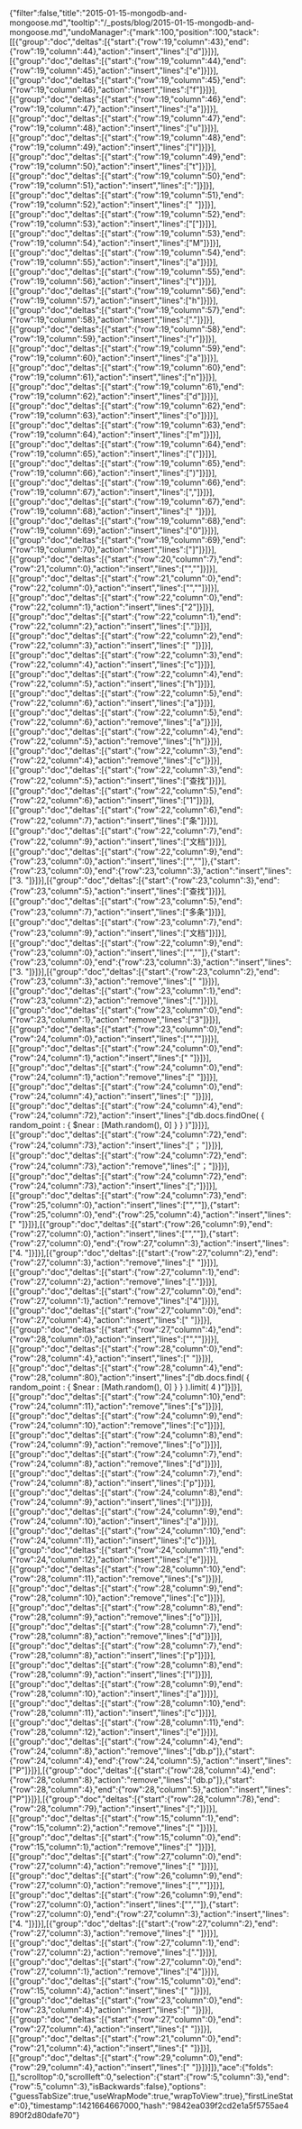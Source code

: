 {"filter":false,"title":"2015-01-15-mongodb-and-mongoose.md","tooltip":"/_posts/blog/2015-01-15-mongodb-and-mongoose.md","undoManager":{"mark":100,"position":100,"stack":[[{"group":"doc","deltas":[{"start":{"row":19,"column":43},"end":{"row":19,"column":44},"action":"insert","lines":["d"]}]}],[{"group":"doc","deltas":[{"start":{"row":19,"column":44},"end":{"row":19,"column":45},"action":"insert","lines":["e"]}]}],[{"group":"doc","deltas":[{"start":{"row":19,"column":45},"end":{"row":19,"column":46},"action":"insert","lines":["f"]}]}],[{"group":"doc","deltas":[{"start":{"row":19,"column":46},"end":{"row":19,"column":47},"action":"insert","lines":["a"]}]}],[{"group":"doc","deltas":[{"start":{"row":19,"column":47},"end":{"row":19,"column":48},"action":"insert","lines":["u"]}]}],[{"group":"doc","deltas":[{"start":{"row":19,"column":48},"end":{"row":19,"column":49},"action":"insert","lines":["l"]}]}],[{"group":"doc","deltas":[{"start":{"row":19,"column":49},"end":{"row":19,"column":50},"action":"insert","lines":["t"]}]}],[{"group":"doc","deltas":[{"start":{"row":19,"column":50},"end":{"row":19,"column":51},"action":"insert","lines":[":"]}]}],[{"group":"doc","deltas":[{"start":{"row":19,"column":51},"end":{"row":19,"column":52},"action":"insert","lines":[" "]}]}],[{"group":"doc","deltas":[{"start":{"row":19,"column":52},"end":{"row":19,"column":53},"action":"insert","lines":["["]}]}],[{"group":"doc","deltas":[{"start":{"row":19,"column":53},"end":{"row":19,"column":54},"action":"insert","lines":["M"]}]}],[{"group":"doc","deltas":[{"start":{"row":19,"column":54},"end":{"row":19,"column":55},"action":"insert","lines":["a"]}]}],[{"group":"doc","deltas":[{"start":{"row":19,"column":55},"end":{"row":19,"column":56},"action":"insert","lines":["t"]}]}],[{"group":"doc","deltas":[{"start":{"row":19,"column":56},"end":{"row":19,"column":57},"action":"insert","lines":["h"]}]}],[{"group":"doc","deltas":[{"start":{"row":19,"column":57},"end":{"row":19,"column":58},"action":"insert","lines":["."]}]}],[{"group":"doc","deltas":[{"start":{"row":19,"column":58},"end":{"row":19,"column":59},"action":"insert","lines":["r"]}]}],[{"group":"doc","deltas":[{"start":{"row":19,"column":59},"end":{"row":19,"column":60},"action":"insert","lines":["a"]}]}],[{"group":"doc","deltas":[{"start":{"row":19,"column":60},"end":{"row":19,"column":61},"action":"insert","lines":["n"]}]}],[{"group":"doc","deltas":[{"start":{"row":19,"column":61},"end":{"row":19,"column":62},"action":"insert","lines":["d"]}]}],[{"group":"doc","deltas":[{"start":{"row":19,"column":62},"end":{"row":19,"column":63},"action":"insert","lines":["o"]}]}],[{"group":"doc","deltas":[{"start":{"row":19,"column":63},"end":{"row":19,"column":64},"action":"insert","lines":["m"]}]}],[{"group":"doc","deltas":[{"start":{"row":19,"column":64},"end":{"row":19,"column":65},"action":"insert","lines":["("]}]}],[{"group":"doc","deltas":[{"start":{"row":19,"column":65},"end":{"row":19,"column":66},"action":"insert","lines":[")"]}]}],[{"group":"doc","deltas":[{"start":{"row":19,"column":66},"end":{"row":19,"column":67},"action":"insert","lines":[","]}]}],[{"group":"doc","deltas":[{"start":{"row":19,"column":67},"end":{"row":19,"column":68},"action":"insert","lines":[" "]}]}],[{"group":"doc","deltas":[{"start":{"row":19,"column":68},"end":{"row":19,"column":69},"action":"insert","lines":["0"]}]}],[{"group":"doc","deltas":[{"start":{"row":19,"column":69},"end":{"row":19,"column":70},"action":"insert","lines":["]"]}]}],[{"group":"doc","deltas":[{"start":{"row":20,"column":7},"end":{"row":21,"column":0},"action":"insert","lines":["",""]}]}],[{"group":"doc","deltas":[{"start":{"row":21,"column":0},"end":{"row":22,"column":0},"action":"insert","lines":["",""]}]}],[{"group":"doc","deltas":[{"start":{"row":22,"column":0},"end":{"row":22,"column":1},"action":"insert","lines":["2"]}]}],[{"group":"doc","deltas":[{"start":{"row":22,"column":1},"end":{"row":22,"column":2},"action":"insert","lines":["."]}]}],[{"group":"doc","deltas":[{"start":{"row":22,"column":2},"end":{"row":22,"column":3},"action":"insert","lines":[" "]}]}],[{"group":"doc","deltas":[{"start":{"row":22,"column":3},"end":{"row":22,"column":4},"action":"insert","lines":["c"]}]}],[{"group":"doc","deltas":[{"start":{"row":22,"column":4},"end":{"row":22,"column":5},"action":"insert","lines":["h"]}]}],[{"group":"doc","deltas":[{"start":{"row":22,"column":5},"end":{"row":22,"column":6},"action":"insert","lines":["a"]}]}],[{"group":"doc","deltas":[{"start":{"row":22,"column":5},"end":{"row":22,"column":6},"action":"remove","lines":["a"]}]}],[{"group":"doc","deltas":[{"start":{"row":22,"column":4},"end":{"row":22,"column":5},"action":"remove","lines":["h"]}]}],[{"group":"doc","deltas":[{"start":{"row":22,"column":3},"end":{"row":22,"column":4},"action":"remove","lines":["c"]}]}],[{"group":"doc","deltas":[{"start":{"row":22,"column":3},"end":{"row":22,"column":5},"action":"insert","lines":["查找"]}]}],[{"group":"doc","deltas":[{"start":{"row":22,"column":5},"end":{"row":22,"column":6},"action":"insert","lines":["1"]}]}],[{"group":"doc","deltas":[{"start":{"row":22,"column":6},"end":{"row":22,"column":7},"action":"insert","lines":["条"]}]}],[{"group":"doc","deltas":[{"start":{"row":22,"column":7},"end":{"row":22,"column":9},"action":"insert","lines":["文档"]}]}],[{"group":"doc","deltas":[{"start":{"row":22,"column":9},"end":{"row":23,"column":0},"action":"insert","lines":["",""]},{"start":{"row":23,"column":0},"end":{"row":23,"column":3},"action":"insert","lines":["3. "]}]}],[{"group":"doc","deltas":[{"start":{"row":23,"column":3},"end":{"row":23,"column":5},"action":"insert","lines":["查找"]}]}],[{"group":"doc","deltas":[{"start":{"row":23,"column":5},"end":{"row":23,"column":7},"action":"insert","lines":["多条"]}]}],[{"group":"doc","deltas":[{"start":{"row":23,"column":7},"end":{"row":23,"column":9},"action":"insert","lines":["文档"]}]}],[{"group":"doc","deltas":[{"start":{"row":22,"column":9},"end":{"row":23,"column":0},"action":"insert","lines":["",""]},{"start":{"row":23,"column":0},"end":{"row":23,"column":3},"action":"insert","lines":["3. "]}]}],[{"group":"doc","deltas":[{"start":{"row":23,"column":2},"end":{"row":23,"column":3},"action":"remove","lines":[" "]}]}],[{"group":"doc","deltas":[{"start":{"row":23,"column":1},"end":{"row":23,"column":2},"action":"remove","lines":["."]}]}],[{"group":"doc","deltas":[{"start":{"row":23,"column":0},"end":{"row":23,"column":1},"action":"remove","lines":["3"]}]}],[{"group":"doc","deltas":[{"start":{"row":23,"column":0},"end":{"row":24,"column":0},"action":"insert","lines":["",""]}]}],[{"group":"doc","deltas":[{"start":{"row":24,"column":0},"end":{"row":24,"column":1},"action":"insert","lines":[" "]}]}],[{"group":"doc","deltas":[{"start":{"row":24,"column":0},"end":{"row":24,"column":1},"action":"remove","lines":[" "]}]}],[{"group":"doc","deltas":[{"start":{"row":24,"column":0},"end":{"row":24,"column":4},"action":"insert","lines":["    "]}]}],[{"group":"doc","deltas":[{"start":{"row":24,"column":4},"end":{"row":24,"column":72},"action":"insert","lines":["db.docs.findOne( { random_point : { $near : [Math.random(), 0] } } )"]}]}],[{"group":"doc","deltas":[{"start":{"row":24,"column":72},"end":{"row":24,"column":73},"action":"insert","lines":["；"]}]}],[{"group":"doc","deltas":[{"start":{"row":24,"column":72},"end":{"row":24,"column":73},"action":"remove","lines":["；"]}]}],[{"group":"doc","deltas":[{"start":{"row":24,"column":72},"end":{"row":24,"column":73},"action":"insert","lines":[";"]}]}],[{"group":"doc","deltas":[{"start":{"row":24,"column":73},"end":{"row":25,"column":0},"action":"insert","lines":["",""]},{"start":{"row":25,"column":0},"end":{"row":25,"column":4},"action":"insert","lines":["    "]}]}],[{"group":"doc","deltas":[{"start":{"row":26,"column":9},"end":{"row":27,"column":0},"action":"insert","lines":["",""]},{"start":{"row":27,"column":0},"end":{"row":27,"column":3},"action":"insert","lines":["4. "]}]}],[{"group":"doc","deltas":[{"start":{"row":27,"column":2},"end":{"row":27,"column":3},"action":"remove","lines":[" "]}]}],[{"group":"doc","deltas":[{"start":{"row":27,"column":1},"end":{"row":27,"column":2},"action":"remove","lines":["."]}]}],[{"group":"doc","deltas":[{"start":{"row":27,"column":0},"end":{"row":27,"column":1},"action":"remove","lines":["4"]}]}],[{"group":"doc","deltas":[{"start":{"row":27,"column":0},"end":{"row":27,"column":4},"action":"insert","lines":["    "]}]}],[{"group":"doc","deltas":[{"start":{"row":27,"column":4},"end":{"row":28,"column":0},"action":"insert","lines":["",""]}]}],[{"group":"doc","deltas":[{"start":{"row":28,"column":0},"end":{"row":28,"column":4},"action":"insert","lines":["    "]}]}],[{"group":"doc","deltas":[{"start":{"row":28,"column":4},"end":{"row":28,"column":80},"action":"insert","lines":["db.docs.find( { random_point : { $near : [Math.random(), 0] } } ).limit( 4 )"]}]}],[{"group":"doc","deltas":[{"start":{"row":24,"column":10},"end":{"row":24,"column":11},"action":"remove","lines":["s"]}]}],[{"group":"doc","deltas":[{"start":{"row":24,"column":9},"end":{"row":24,"column":10},"action":"remove","lines":["c"]}]}],[{"group":"doc","deltas":[{"start":{"row":24,"column":8},"end":{"row":24,"column":9},"action":"remove","lines":["o"]}]}],[{"group":"doc","deltas":[{"start":{"row":24,"column":7},"end":{"row":24,"column":8},"action":"remove","lines":["d"]}]}],[{"group":"doc","deltas":[{"start":{"row":24,"column":7},"end":{"row":24,"column":8},"action":"insert","lines":["p"]}]}],[{"group":"doc","deltas":[{"start":{"row":24,"column":8},"end":{"row":24,"column":9},"action":"insert","lines":["l"]}]}],[{"group":"doc","deltas":[{"start":{"row":24,"column":9},"end":{"row":24,"column":10},"action":"insert","lines":["a"]}]}],[{"group":"doc","deltas":[{"start":{"row":24,"column":10},"end":{"row":24,"column":11},"action":"insert","lines":["c"]}]}],[{"group":"doc","deltas":[{"start":{"row":24,"column":11},"end":{"row":24,"column":12},"action":"insert","lines":["e"]}]}],[{"group":"doc","deltas":[{"start":{"row":28,"column":10},"end":{"row":28,"column":11},"action":"remove","lines":["s"]}]}],[{"group":"doc","deltas":[{"start":{"row":28,"column":9},"end":{"row":28,"column":10},"action":"remove","lines":["c"]}]}],[{"group":"doc","deltas":[{"start":{"row":28,"column":8},"end":{"row":28,"column":9},"action":"remove","lines":["o"]}]}],[{"group":"doc","deltas":[{"start":{"row":28,"column":7},"end":{"row":28,"column":8},"action":"remove","lines":["d"]}]}],[{"group":"doc","deltas":[{"start":{"row":28,"column":7},"end":{"row":28,"column":8},"action":"insert","lines":["p"]}]}],[{"group":"doc","deltas":[{"start":{"row":28,"column":8},"end":{"row":28,"column":9},"action":"insert","lines":["l"]}]}],[{"group":"doc","deltas":[{"start":{"row":28,"column":9},"end":{"row":28,"column":10},"action":"insert","lines":["a"]}]}],[{"group":"doc","deltas":[{"start":{"row":28,"column":10},"end":{"row":28,"column":11},"action":"insert","lines":["c"]}]}],[{"group":"doc","deltas":[{"start":{"row":28,"column":11},"end":{"row":28,"column":12},"action":"insert","lines":["e"]}]}],[{"group":"doc","deltas":[{"start":{"row":24,"column":4},"end":{"row":24,"column":8},"action":"remove","lines":["db.p"]},{"start":{"row":24,"column":4},"end":{"row":24,"column":5},"action":"insert","lines":["P"]}]}],[{"group":"doc","deltas":[{"start":{"row":28,"column":4},"end":{"row":28,"column":8},"action":"remove","lines":["db.p"]},{"start":{"row":28,"column":4},"end":{"row":28,"column":5},"action":"insert","lines":["P"]}]}],[{"group":"doc","deltas":[{"start":{"row":28,"column":78},"end":{"row":28,"column":79},"action":"insert","lines":[";"]}]}],[{"group":"doc","deltas":[{"start":{"row":15,"column":1},"end":{"row":15,"column":2},"action":"remove","lines":[" "]}]}],[{"group":"doc","deltas":[{"start":{"row":15,"column":0},"end":{"row":15,"column":1},"action":"remove","lines":[" "]}]}],[{"group":"doc","deltas":[{"start":{"row":27,"column":0},"end":{"row":27,"column":4},"action":"remove","lines":["    "]}]}],[{"group":"doc","deltas":[{"start":{"row":26,"column":9},"end":{"row":27,"column":0},"action":"remove","lines":["",""]}]}],[{"group":"doc","deltas":[{"start":{"row":26,"column":9},"end":{"row":27,"column":0},"action":"insert","lines":["",""]},{"start":{"row":27,"column":0},"end":{"row":27,"column":3},"action":"insert","lines":["4. "]}]}],[{"group":"doc","deltas":[{"start":{"row":27,"column":2},"end":{"row":27,"column":3},"action":"remove","lines":[" "]}]}],[{"group":"doc","deltas":[{"start":{"row":27,"column":1},"end":{"row":27,"column":2},"action":"remove","lines":["."]}]}],[{"group":"doc","deltas":[{"start":{"row":27,"column":0},"end":{"row":27,"column":1},"action":"remove","lines":["4"]}]}],[{"group":"doc","deltas":[{"start":{"row":15,"column":0},"end":{"row":15,"column":4},"action":"insert","lines":["    "]}]}],[{"group":"doc","deltas":[{"start":{"row":23,"column":0},"end":{"row":23,"column":4},"action":"insert","lines":["    "]}]}],[{"group":"doc","deltas":[{"start":{"row":27,"column":0},"end":{"row":27,"column":4},"action":"insert","lines":["    "]}]}],[{"group":"doc","deltas":[{"start":{"row":21,"column":0},"end":{"row":21,"column":4},"action":"insert","lines":["    "]}]}],[{"group":"doc","deltas":[{"start":{"row":29,"column":0},"end":{"row":29,"column":4},"action":"insert","lines":["    "]}]}]]},"ace":{"folds":[],"scrolltop":0,"scrollleft":0,"selection":{"start":{"row":5,"column":3},"end":{"row":5,"column":3},"isBackwards":false},"options":{"guessTabSize":true,"useWrapMode":true,"wrapToView":true},"firstLineState":0},"timestamp":1421664667000,"hash":"9842ea039f2cd2e1a5f5755ae4890f2d80dafe70"}